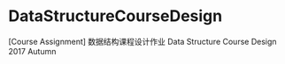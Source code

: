 # DataStructureCourseDesign
[Course Assignment] 数据结构课程设计作业 Data Structure Course Design 2017 Autumn
